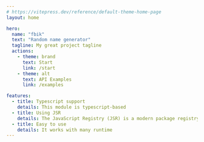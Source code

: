 ```yaml
---
# https://vitepress.dev/reference/default-theme-home-page
layout: home

hero:
  name: "fbik"
  text: "Random name generator"
  tagline: My great project tagline
  actions:
    - theme: brand
      text: Start
      link: /start
    - theme: alt
      text: API Examples
      link: /examples

features:
  - title: Typescript support
    details: This module is typescript-based 
  - title: Using JSR
    details: The JavaScript Registry (JSR) is a modern package registry for JavaScript and TypeScript.
  - title: Easy to use
    details: It works with many runtime
---
```


